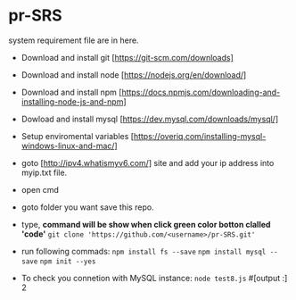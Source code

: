 # pr-SRS
system requirement file are in here.
* Download and install git [https://git-scm.com/downloads]
* Download and install node [https://nodejs.org/en/download/]
* Download and install npm [https://docs.npmjs.com/downloading-and-installing-node-js-and-npm]
* Dowload and install mysql [https://dev.mysql.com/downloads/mysql/]
* Setup enviromental variables [https://overiq.com/installing-mysql-windows-linux-and-mac/]
* goto [http://ipv4.whatismyv6.com/] site and add your ip address into myip.txt file.

* open cmd
* goto folder you want save this repo.
* type, **command will be show when click green color botton clalled 'code'**
`git clone 'https://github.com/<username>/pr-SRS.git'`
* run following commads:
`npm install fs --save`
`npm install mysql --save`
`npm init --yes`
* To check you connetion with MySQL instance:
`node test8.js`
#[output :] 2
